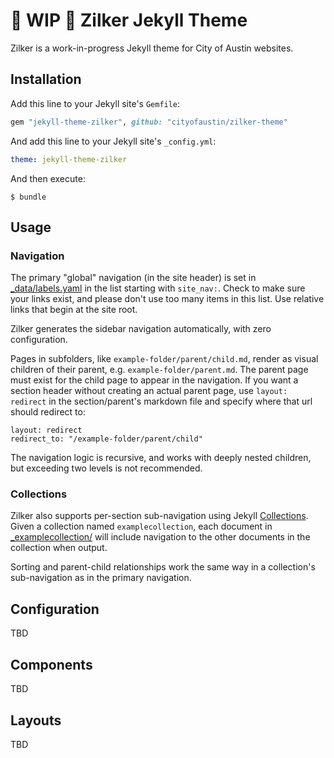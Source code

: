 # :construction: WIP :construction: Zilker Jekyll Theme

Zilker is a work-in-progress Jekyll theme for City of Austin websites.

## Installation

Add this line to your Jekyll site's `Gemfile`:

```ruby
gem "jekyll-theme-zilker", github: "cityofaustin/zilker-theme"
```

And add this line to your Jekyll site's `_config.yml`:

```yaml
theme: jekyll-theme-zilker
```

And then execute:

    $ bundle

## Usage

### Navigation

The primary "global" navigation (in the site header) is set in [_data/labels.yaml](_data/labels.yaml) in the list starting with `site_nav:`. Check to make sure your links exist, and please don't use too many items in this list. Use relative links that begin at the site root.

Zilker generates the sidebar navigation automatically, with zero configuration.

Pages in subfolders, like `example-folder/parent/child.md`, render as visual children of their parent, e.g. `example-folder/parent.md`. The parent page must exist for the child page to appear in the navigation. If you want a section header without creating an actual parent page, use `layout: redirect` in the section/parent's markdown file and specify where that url should redirect to:

```
layout: redirect
redirect_to: "/example-folder/parent/child"
```

The navigation logic is recursive, and works with deeply nested children, but exceeding two levels is not recommended.

### Collections

Zilker also supports per-section sub-navigation using Jekyll [Collections]. Given a collection named `examplecollection`, each document in [_examplecollection/](_examplecollection/) will include navigation to the other documents in the collection when output.

Sorting and parent-child relationships work the same way in a collection's sub-navigation as in the primary navigation.

[Collections]: https://jekyllrb.com/docs/collections/

## Configuration

TBD

## Components

TBD

## Layouts

TBD

